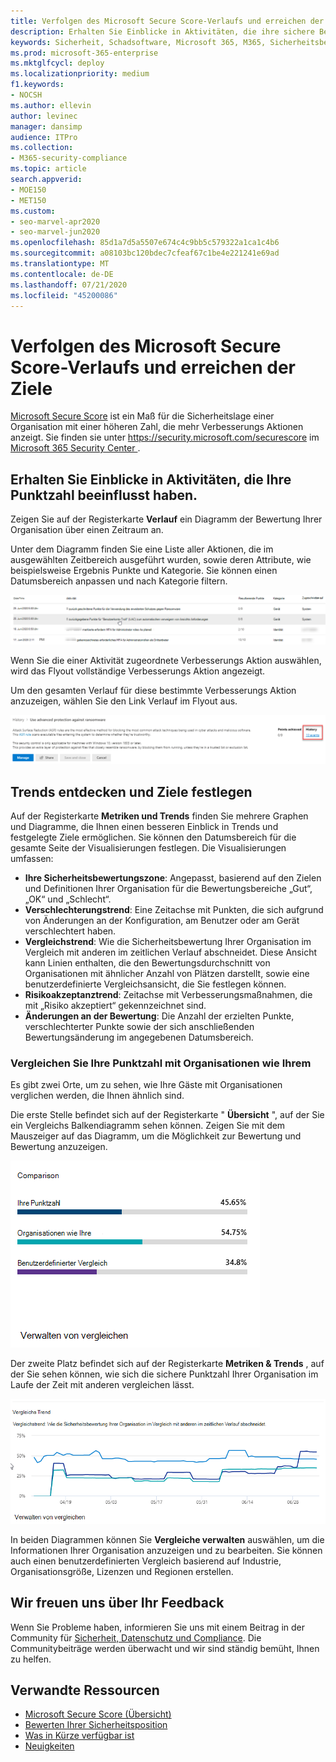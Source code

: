 ```yaml
---
title: Verfolgen des Microsoft Secure Score-Verlaufs und erreichen der Ziele
description: Erhalten Sie Einblicke in Aktivitäten, die ihre sichere Bewertung beeinträchtigt haben. Trends entdecken und Ziele festlegen.
keywords: Sicherheit, Schadsoftware, Microsoft 365, M365, Sicherheitsbewertung, Security Center, Verbesserungsmaßnahmen
ms.prod: microsoft-365-enterprise
ms.mktglfcycl: deploy
ms.localizationpriority: medium
f1.keywords:
- NOCSH
ms.author: ellevin
author: levinec
manager: dansimp
audience: ITPro
ms.collection:
- M365-security-compliance
ms.topic: article
search.appverid:
- MOE150
- MET150
ms.custom:
- seo-marvel-apr2020
- seo-marvel-jun2020
ms.openlocfilehash: 85d1a7d5a5507e674c4c9bb5c579322a1ca1c4b6
ms.sourcegitcommit: a08103bc120bdec7cfeaf67c1be4e221241e69ad
ms.translationtype: MT
ms.contentlocale: de-DE
ms.lasthandoff: 07/21/2020
ms.locfileid: "45200086"
---
```

# <a name="track-your-microsoft-secure-score-history-and-meet-goals"></a>Verfolgen des Microsoft Secure Score-Verlaufs und erreichen der Ziele

[Microsoft Secure Score](microsoft-secure-score.md) ist ein Maß für die Sicherheitslage einer Organisation mit einer höheren Zahl, die mehr Verbesserungs Aktionen anzeigt. Sie finden sie unter https://security.microsoft.com/securescore im [Microsoft 365 Security Center ](overview-security-center.md).

## <a name="gain-insights-into-activity-that-has-affected-your-score"></a>Erhalten Sie Einblicke in Aktivitäten, die Ihre Punktzahl beeinflusst haben.

Zeigen Sie auf der Registerkarte **Verlauf** ein Diagramm der Bewertung Ihrer Organisation über einen Zeitraum an.

Unter dem Diagramm finden Sie eine Liste aller Aktionen, die im ausgewählten Zeitbereich ausgeführt wurden, sowie deren Attribute, wie beispielsweise Ergebnis Punkte und Kategorie. Sie können einen Datumsbereich anpassen und nach Kategorie filtern.

![Aktivitätsverlauf](../../media/secure-score/secure-score-history-activity.png)

Wenn Sie die einer Aktivität zugeordnete Verbesserungs Aktion auswählen, wird das Flyout vollständige Verbesserungs Aktion angezeigt.

Um den gesamten Verlauf für diese bestimmte Verbesserungs Aktion anzuzeigen, wählen Sie den Link Verlauf im Flyout aus.

![Verlauf der Verbesserungs Aktion](../../media/secure-score/secure-score-history-flyout.png)

## <a name="discover-trends-and-set-goals"></a>Trends entdecken und Ziele festlegen

Auf der Registerkarte **Metriken und Trends** finden Sie mehrere Graphen und Diagramme, die Ihnen einen besseren Einblick in Trends und festgelegte Ziele ermöglichen. Sie können den Datumsbereich für die gesamte Seite der Visualisierungen festlegen. Die Visualisierungen umfassen:

* **Ihre Sicherheitsbewertungszone**: Angepasst, basierend auf den Zielen und Definitionen Ihrer Organisation für die Bewertungsbereiche „Gut“, „OK“ und „Schlecht“.
* **Verschlechterungstrend**: Eine Zeitachse mit Punkten, die sich aufgrund von Änderungen an der Konfiguration, am Benutzer oder am Gerät verschlechtert haben.  
* **Vergleichstrend**: Wie die Sicherheitsbewertung Ihrer Organisation im Vergleich mit anderen im zeitlichen Verlauf abschneidet. Diese Ansicht kann Linien enthalten, die den Bewertungsdurchschnitt von Organisationen mit ähnlicher Anzahl von Plätzen darstellt, sowie eine benutzerdefinierte Vergleichsansicht, die Sie festlegen können.
* **Risikoakzeptanztrend**: Zeitachse mit Verbesserungsmaßnahmen, die mit „Risiko akzeptiert“ gekennzeichnet sind.
* **Änderungen an der Bewertung**: Die Anzahl der erzielten Punkte, verschlechterter Punkte sowie der sich anschließenden Bewertungsänderung im angegebenen Datumsbereich.

### <a name="compare-your-score-to-organizations-like-yours"></a>Vergleichen Sie Ihre Punktzahl mit Organisationen wie Ihrem

Es gibt zwei Orte, um zu sehen, wie Ihre Gäste mit Organisationen verglichen werden, die Ihnen ähnlich sind.

Die erste Stelle befindet sich auf der Registerkarte " **Übersicht** ", auf der Sie ein Vergleichs Balkendiagramm sehen können. Zeigen Sie mit dem Mauszeiger auf das Diagramm, um die Möglichkeit zur Bewertung und Bewertung anzuzeigen.

![Balkendiagramm der Partituren einer ähnlichen Organisation](../../media/secure-score/secure-score-comparison-bar.png)

Der zweite Platz befindet sich auf der Registerkarte **Metriken & Trends** , auf der Sie sehen können, wie sich die sichere Punktzahl Ihrer Organisation im Laufe der Zeit mit anderen vergleichen lässt.

![Diagramm der Ergebnisse einer ähnlichen Organisation im Laufe der Zeit](../../media/secure-score/secure-score-comparison-trend.png)

In beiden Diagrammen können Sie **Vergleiche verwalten** auswählen, um die Informationen Ihrer Organisation anzuzeigen und zu bearbeiten. Sie können auch einen benutzerdefinierten Vergleich basierend auf Industrie, Organisationsgröße, Lizenzen und Regionen erstellen. 

## <a name="we-want-to-hear-from-you"></a>Wir freuen uns über Ihr Feedback

Wenn Sie Probleme haben, informieren Sie uns mit einem Beitrag in der Community für [Sicherheit, Datenschutz und Compliance](https://techcommunity.microsoft.com/t5/Security-Privacy-Compliance/bd-p/security_privacy). Die Communitybeiträge werden überwacht und wir sind ständig bemüht, Ihnen zu helfen.

## <a name="related-resources"></a>Verwandte Ressourcen

- [Microsoft Secure Score (Übersicht)](microsoft-secure-score.md)
- [Bewerten Ihrer Sicherheitsposition](microsoft-secure-score-improvement-actions.md)
- [Was in Kürze verfügbar ist](microsoft-secure-score-whats-coming.md)
- [Neuigkeiten](microsoft-secure-score-whats-new.md)